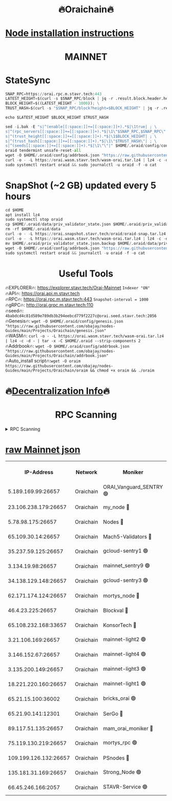 <h1 align="center"> 🔥Oraichain🔥</h1>

[Node installation instructions](https://github.com/obajay/nodes-Guides/tree/main/Projects/Oraichain)
=
<h1 align="center"> MAINNET</h1>

# StateSync
```python
SNAP_RPC=https://orai.rpc.m.stavr.tech:443
LATEST_HEIGHT=$(curl -s $SNAP_RPC/block | jq -r .result.block.header.height); \
BLOCK_HEIGHT=$((LATEST_HEIGHT - 1000)); \
TRUST_HASH=$(curl -s "$SNAP_RPC/block?height=$BLOCK_HEIGHT" | jq -r .result.block_id.hash)

echo $LATEST_HEIGHT $BLOCK_HEIGHT $TRUST_HASH

sed -i.bak -E "s|^(enable[[:space:]]+=[[:space:]]+).*$|\1true| ; \
s|^(rpc_servers[[:space:]]+=[[:space:]]+).*$|\1\"$SNAP_RPC,$SNAP_RPC\"| ; \
s|^(trust_height[[:space:]]+=[[:space:]]+).*$|\1$BLOCK_HEIGHT| ; \
s|^(trust_hash[[:space:]]+=[[:space:]]+).*$|\1\"$TRUST_HASH\"| ; \
s|^(seeds[[:space:]]+=[[:space:]]+).*$|\1\"\"|" $HOME/.oraid/config/config.toml
oraid tendermint unsafe-reset-all
wget -O $HOME/.oraid/config/addrbook.json "https://raw.githubusercontent.com/obajay/nodes-Guides/main/Projects/Oraichain/addrbook.json"
curl -o - -L https://orai.wasm.stavr.tech/wasm-orai.tar.lz4 | lz4 -c -d - | tar -x -C $HOME/.oraid --strip-components 2
sudo systemctl restart oraid && sudo journalctl -u oraid -f -o cat
```
# SnapShot (~2 GB) updated every 5 hours
```python
cd $HOME
apt install lz4
sudo systemctl stop oraid
cp $HOME/.oraid/data/priv_validator_state.json $HOME/.oraid/priv_validator_state.json.backup
rm -rf $HOME/.oraid/data
curl -o - -L https://orai.snapshot.stavr.tech/oraid/oraid-snap.tar.lz4 | lz4 -c -d - | tar -x -C $HOME/.oraid --strip-components 2
curl -o - -L https://orai.wasm.stavr.tech/wasm-orai.tar.lz4 | lz4 -c -d - | tar -x -C $HOME/.oraid --strip-components 2
mv $HOME/.oraid/priv_validator_state.json.backup $HOME/.oraid/data/priv_validator_state.json
wget -O $HOME/.oraid/config/addrbook.json "https://raw.githubusercontent.com/obajay/nodes-Guides/main/Projects/Oraichain/addrbook.json"
sudo systemctl restart oraid && journalctl -u oraid -f -o cat
```

 <h1 align="center"> Useful Tools</h1>

🔥EXPLORER🔥:     https://explorer.stavr.tech/Orai-Mainnet        `Indexer "ON"` \
🔥API🔥:          https://orai.api.m.stavr.tech \
🔥RPC🔥:          https://orai.rpc.m.stavr.tech:443              `Snapshot-interval = 1000` \
🔥gRPC🔥:         http://orai.grpc.m.stavr.tech:110 \
🔥seed🔥:      `4babdcd4c81d589e789db3b294eebcd779f2227c@orai.seed.stavr.tech:2056` \
🔥Genesis🔥:   `wget -O $HOME/.oraid/config/genesis.json "https://raw.githubusercontent.com/obajay/nodes-Guides/main/Projects/Oraichain/genesis.json"` \
🔥WASM🔥:      `curl -o - -L https://orai.wasm.stavr.tech/wasm-orai.tar.lz4 | lz4 -c -d - | tar -x -C $HOME/.oraid --strip-components 2` \
🔥Addrbook🔥:  `wget -O $HOME/.oraid/config/addrbook.json "https://raw.githubusercontent.com/obajay/nodes-Guides/main/Projects/Oraichain/addrbook.json"` \
🔥Auto_install script🔥:`wget -O oraim https://raw.githubusercontent.com/obajay/nodes-Guides/main/Projects/Oraichain/oraim && chmod +x oraim && ./oraim`

🔥[Decentralization Info](https://github.com/obajay/StateSync-snapshots/tree/main/Projects/Oraichain/Decentralization)🔥
=
<h1 align="center"> RPC Scanning</h1>

<details>
<summary>RPC Scanning</summary>

<h2 align="center"> We scan nodes in real time every 4 hours. And we provide the final result of RPC endpoints.
We cannot influence the operation of these nodes in any way. </h2>


```python
If Voting Power is higher than 0 --> then the Node is a validator of the network and may be subject to attack and be a potential threat to the chain.
```
```python
We marked such validators with a red symbol
```

</details>

[raw Mainnet json](https://rpc-check.oraim.stavr.tech/oraim/rpc-oraim-result.json)
=


<table><tr><th>IP-Address</th><th>Network</th><th>Moniker</th><th>Latest Block Height</th><th>Earliest Block Height</th><th>Catching Up</th><th>Tx Index</th><th>Voting Power</th><th>Scan Time</th></tr><tr><td>5.189.169.99:26657</td><td>Oraichain</td><td>ORAI_Vanguard_SENTRY 🟢</td><td>16034660</td><td>0</td><td>False</td><td>on</td><td>0</td><td>2024-03-03T06:20:53.517267285UTC</td></tr><tr><td>23.106.238.179:26657</td><td>Oraichain</td><td>my_node 🔴</td><td>16034662</td><td>0</td><td>False</td><td>on</td><td>307214</td><td>2024-03-03T06:21:08.072045910UTC</td></tr><tr><td>5.78.98.175:26657</td><td>Oraichain</td><td>Nodes 🔴</td><td>16034664</td><td>0</td><td>False</td><td>off</td><td>166122</td><td>2024-03-03T06:21:21.799091725UTC</td></tr><tr><td>65.109.30.14:26657</td><td>Oraichain</td><td>Mach5-Validators 🔴</td><td>16034668</td><td>0</td><td>False</td><td>off</td><td>644</td><td>2024-03-03T06:21:42.275004518UTC</td></tr><tr><td>35.237.59.125:26657</td><td>Oraichain</td><td>gcloud-sentry1 🟢</td><td>16034659</td><td>1</td><td>False</td><td>on</td><td>0</td><td>2024-03-03T06:20:50.705219965UTC</td></tr><tr><td>3.134.19.98:26657</td><td>Oraichain</td><td>mainnet_sentry9 🟢</td><td>16034663</td><td>1</td><td>False</td><td>on</td><td>0</td><td>2024-03-03T06:21:16.138097301UTC</td></tr><tr><td>34.138.129.148:26657</td><td>Oraichain</td><td>gcloud-sentry3 🟢</td><td>16034666</td><td>1</td><td>False</td><td>on</td><td>0</td><td>2024-03-03T06:21:32.247598328UTC</td></tr><tr><td>62.171.174.124:26657</td><td>Oraichain</td><td>mortys_node 🔴</td><td>16034668</td><td>1</td><td>False</td><td>off</td><td>168571</td><td>2024-03-03T06:21:42.523910682UTC</td></tr><tr><td>46.4.23.225:26657</td><td>Oraichain</td><td>Blockval 🔴</td><td>16034669</td><td>10774049</td><td>False</td><td>off</td><td>277155</td><td>2024-03-03T06:21:45.258483536UTC</td></tr><tr><td>65.108.232.168:33657</td><td>Oraichain</td><td>KonsorTech 🔴</td><td>16034659</td><td>14344801</td><td>False</td><td>off</td><td>50586</td><td>2024-03-03T06:20:50.076535382UTC</td></tr><tr><td>3.21.106.169:26657</td><td>Oraichain</td><td>mainnet-light2 🟢</td><td>16034663</td><td>15275144</td><td>False</td><td>on</td><td>0</td><td>2024-03-03T06:21:11.120133009UTC</td></tr><tr><td>3.146.152.67:26657</td><td>Oraichain</td><td>mainnet-light4 🟢</td><td>16034664</td><td>15275144</td><td>False</td><td>on</td><td>0</td><td>2024-03-03T06:21:20.866437745UTC</td></tr><tr><td>3.135.200.149:26657</td><td>Oraichain</td><td>mainnet-light3 🟢</td><td>16034665</td><td>15275144</td><td>False</td><td>on</td><td>0</td><td>2024-03-03T06:21:24.487200856UTC</td></tr><tr><td>18.221.220.160:26657</td><td>Oraichain</td><td>mainnet-light1 🟢</td><td>16034666</td><td>15643601</td><td>False</td><td>on</td><td>0</td><td>2024-03-03T06:21:29.208411137UTC</td></tr><tr><td>65.21.15.100:36002</td><td>Oraichain</td><td>bricks_orai 🟢</td><td>16034669</td><td>15848470</td><td>False</td><td>on</td><td>0</td><td>2024-03-03T06:21:45.021579449UTC</td></tr><tr><td>65.21.90.141:12301</td><td>Oraichain</td><td>SerGo 🔴</td><td>16034667</td><td>15934667</td><td>False</td><td>off</td><td>1</td><td>2024-03-03T06:21:34.624598320UTC</td></tr><tr><td>89.117.51.135:26657</td><td>Oraichain</td><td>mam_orai_moniker 🔴</td><td>16034659</td><td>15951001</td><td>False</td><td>on</td><td>5</td><td>2024-03-03T06:20:51.054886772UTC</td></tr><tr><td>75.119.130.219:26657</td><td>Oraichain</td><td>mortys_rpc 🟢</td><td>16034667</td><td>15960001</td><td>False</td><td>on</td><td>0</td><td>2024-03-03T06:21:37.623356013UTC</td></tr><tr><td>109.199.126.132:26657</td><td>Oraichain</td><td>PSnodes 🔴</td><td>16034666</td><td>15964001</td><td>False</td><td>on</td><td>14</td><td>2024-03-03T06:21:29.518934086UTC</td></tr><tr><td>135.181.31.169:26657</td><td>Oraichain</td><td>Strong_Node 🟢</td><td>16026110</td><td>16025001</td><td>False</td><td>on</td><td>0</td><td>2024-03-03T06:21:10.445424339UTC</td></tr><tr><td>66.45.246.166:2057</td><td>Oraichain</td><td>STAVR-Service 🟢</td><td>16034667</td><td>16033701</td><td>False</td><td>on</td><td>0</td><td>2024-03-03T06:21:37.279991218UTC</td></tr></table>
